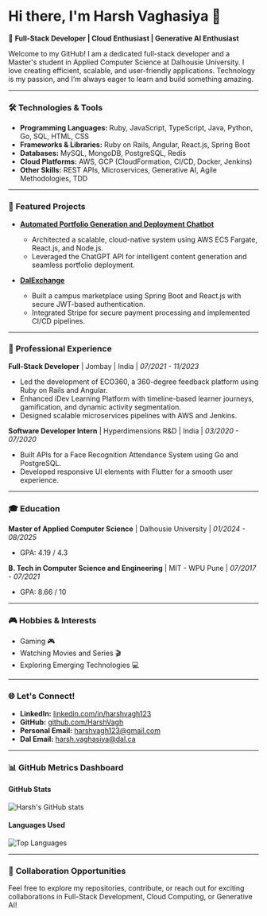 # Hi there, I'm Harsh Vaghasiya 👋

🌟 **Full-Stack Developer | Cloud Enthusiast | Generative AI Enthusiast**

Welcome to my GitHub! I am a dedicated full-stack developer and a Master's student in Applied Computer Science at Dalhousie University. I love creating efficient, scalable, and user-friendly applications. Technology is my passion, and I’m always eager to learn and build something amazing.

---

### 🛠️ **Technologies & Tools**

- **Programming Languages:** Ruby, JavaScript, TypeScript, Java, Python, Go, SQL, HTML, CSS
- **Frameworks & Libraries:** Ruby on Rails, Angular, React.js, Spring Boot
- **Databases:** MySQL, MongoDB, PostgreSQL, Redis
- **Cloud Platforms:** AWS, GCP (CloudFormation, CI/CD, Docker, Jenkins)
- **Other Skills:** REST APIs, Microservices, Generative AI, Agile Methodologies, TDD

---

### 🌟 **Featured Projects**

- **[Automated Portfolio Generation and Deployment Chatbot](https://github.com/HarshVagh/portfolio_ai_chatbot)**
  - Architected a scalable, cloud-native system using AWS ECS Fargate, React.js, and Node.js.
  - Leveraged the ChatGPT API for intelligent content generation and seamless portfolio deployment.

- **[DalExchange](https://github.com/HarshVagh/DalExchange)**
  - Built a campus marketplace using Spring Boot and React.js with secure JWT-based authentication.
  - Integrated Stripe for secure payment processing and implemented CI/CD pipelines.

---

### 🏢 **Professional Experience**

**Full-Stack Developer** | Jombay | India | *07/2021 - 11/2023*
- Led the development of ECO360, a 360-degree feedback platform using Ruby on Rails and Angular.
- Enhanced iDev Learning Platform with timeline-based learner journeys, gamification, and dynamic activity segmentation.
- Designed scalable microservices pipelines with AWS and Jenkins.

**Software Developer Intern** | Hyperdimensions R&D | India | *03/2020 - 07/2020*
- Built APIs for a Face Recognition Attendance System using Go and PostgreSQL.
- Developed responsive UI elements with Flutter for a smooth user experience.

---

### 🎓 **Education**

**Master of Applied Computer Science** | Dalhousie University | *01/2024 - 08/2025*
- GPA: 4.19 / 4.3

**B. Tech in Computer Science and Engineering** | MIT - WPU Pune | *07/2017 - 07/2021*
- GPA: 8.66 / 10

---

### 🎮 **Hobbies & Interests**
- Gaming 🎮
- Watching Movies and Series 🎬
- Exploring Emerging Technologies 💻

---

### 🌐 **Let's Connect!**
- **LinkedIn:** [linkedin.com/in/harshvagh123](https://www.linkedin.com/in/harshvagh123)
- **GitHub:** [github.com/HarshVagh](https://github.com/HarshVagh)
- **Personal Email:** harshvagh123@gmail.com
- **Dal Email:** harsh.vaghasiya@dal.ca

---

### 📊 **GitHub Metrics Dashboard**

#### **GitHub Stats**
![Harsh's GitHub stats](https://github-readme-stats.vercel.app/api?username=HarshVagh&show_icons=true&theme=tokyonight)

#### **Languages Used**
![Top Languages](https://github-readme-stats.vercel.app/api/top-langs/?username=HarshVagh&layout=compact&theme=tokyonight)

---

### 🤝 **Collaboration Opportunities**
Feel free to explore my repositories, contribute, or reach out for exciting collaborations in Full-Stack Development, Cloud Computing, or Generative AI!

